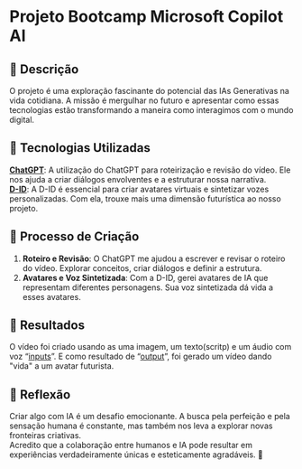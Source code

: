 # Projeto Bootcamp Microsoft Copilot AI

## 📒 Descrição
O projeto é uma exploração fascinante do potencial das IAs Generativas na vida cotidiana. 
A missão é mergulhar no futuro e apresentar como essas tecnologias estão transformando a maneira como interagimos com o mundo digital.

## 🤖 Tecnologias Utilizadas
**[ChatGPT](https://chat.openai.com)**: A utilização do ChatGPT para roteirização e revisão do vídeo. Ele nos ajuda a criar diálogos envolventes e a estruturar nossa narrativa.\
**[D-ID](https://www.d-id.com)**: A D-ID é essencial para criar avatares virtuais e sintetizar vozes personalizadas. Com ela, trouxe mais uma dimensão futurística ao nosso projeto.

## 🧐 Processo de Criação
1. **Roteiro e Revisão**: O ChatGPT me ajudou a escrever e revisar o roteiro do vídeo. Explorar conceitos, criar diálogos e definir a estrutura.
2. **Avatares e Voz Sintetizada**: Com a D-ID, gerei avatares de IA que representam diferentes personagens. Sua voz sintetizada dá vida a esses avatares.

## 🚀 Resultados
O vídeo foi criado usando as uma imagem, um texto(scritp) e um áudio com voz “[inputs](/inputs/)”. E como resultado de “[output](/outputs/)”, foi gerado um vídeo dando "vida" a um avatar futurista.

## 💭 Reflexão
Criar algo com IA é um desafio emocionante. A busca pela perfeição e pela sensação humana é constante, mas também nos leva a explorar novas fronteiras criativas.\
Acredito que a colaboração entre humanos e IA pode resultar em experiências verdadeiramente únicas e esteticamente agradáveis. 🌟
